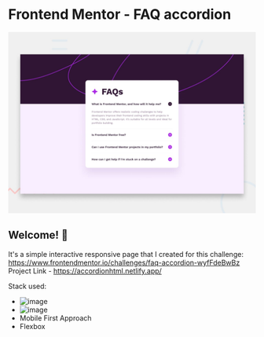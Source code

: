 # Frontend Mentor - FAQ accordion

![Design preview for the FAQ accordion coding challenge](./design/desktop-preview.jpg)

## Welcome! 👋

 It's a simple interactive responsive page that I created for this challenge: https://www.frontendmentor.io/challenges/faq-accordion-wyfFdeBwBz
 Project Link - https://accordionhtml.netlify.app/


 Stack used:
 - ![image](https://github.com/ajummer/ajummer/assets/142006703/c95b4c41-6dcb-438f-a213-b07632405322) 
- ![image](https://github.com/ajummer/ajummer/assets/142006703/4b2570b7-4950-4d8f-acd9-73266dc08993)  
 - Mobile First Approach 
 - Flexbox






